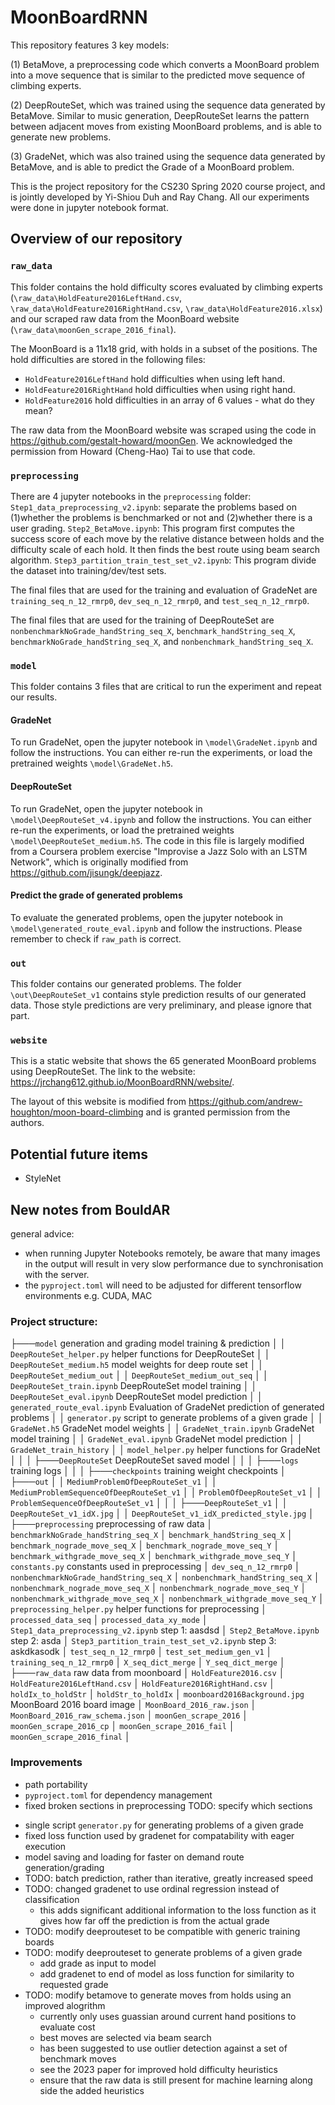 # MoonBoardRNN

This repository features 3 key models:

(1) BetaMove, a preprocessing code which converts a MoonBoard problem into a move sequence that is similar to the predicted move sequence of climbing experts.

(2) DeepRouteSet, which was trained using the sequence data generated by BetaMove. Similar to music generation, DeepRouteSet learns the pattern between adjacent moves from existing MoonBoard problems, and is able to generate new problems.

(3) GradeNet, which was also trained using the sequence data generated by BetaMove, and is able to predict the Grade of a MoonBoard problem.

This is the project repository for the CS230 Spring 2020 course project, and is jointly developed by Yi-Shiou Duh and Ray Chang. All our experiments were done in jupyter notebook format.

## Overview of our repository

### `raw_data`
This folder contains the hold difficulty scores evaluated by climbing experts (`\raw_data\HoldFeature2016LeftHand.csv`, `\raw_data\HoldFeature2016RightHand.csv`, `\raw_data\HoldFeature2016.xlsx`) and our scraped raw data from the MoonBoard website (`\raw_data\moonGen_scrape_2016_final`).

The MoonBoard is a 11x18 grid, with holds in a subset of the positions. The hold difficulties are stored in the following files:

- `HoldFeature2016LeftHand` hold difficulties when using left hand.
- `HoldFeature2016RightHand` hold difficulties when using right hand.
- `HoldFeature2016` hold difficulties in an array of 6 values - what do they mean?

The raw data from the MoonBoard website was scraped using the code in https://github.com/gestalt-howard/moonGen. We acknowledged the permission from Howard (Cheng-Hao) Tai to use that code.

### `preprocessing`
There are 4 jupyter notebooks in the `preprocessing` folder:
`Step1_data_preprocessing_v2.ipynb`: separate the problems based on (1)whether the problems is benchmarked or not and (2)whether there is a user grading.
`Step2_BetaMove.ipynb`: This program first computes the success score of each move by the relative distance between holds and the difficulty scale of each hold. It then finds the best route using beam search algorithm.
`Step3_partition_train_test_set_v2.ipynb`: This program divide the dataset into training/dev/test sets.

The final files that are used for the training and evaluation of GradeNet are `training_seq_n_12_rmrp0`, `dev_seq_n_12_rmrp0`, and `test_seq_n_12_rmrp0`.

The final files that are used for the training of DeepRouteSet are `nonbenchmarkNoGrade_handString_seq_X`, `benchmark_handString_seq_X`, `benchmarkNoGrade_handString_seq_X`, and `nonbenchmark_handString_seq_X`.

### `model`
This folder contains 3 files that are critical to run the experiment and repeat our results.

#### GradeNet

To run GradeNet, open the jupyter notebook in `\model\GradeNet.ipynb` and follow the instructions. You can either re-run the experiments, or load the pretrained weights `\model\GradeNet.h5`.

#### DeepRouteSet

To run GradeNet, open the jupyter notebook in `\model\DeepRouteSet_v4.ipynb` and follow the instructions. You can either re-run the experiments, or load the pretrained weights `\model\DeepRouteSet_medium.h5`. The code in this file is largely modified from a Coursera problem exercise "Improvise a Jazz Solo with an LSTM Network", which is originally modified from https://github.com/jisungk/deepjazz.

#### Predict the grade of generated problems

To evaluate the generated problems, open the jupyter notebook in `\model\generated_route_eval.ipynb` and follow the instructions. Please remember to check if `raw_path` is correct.


### `out`
This folder contains our generated problems. The folder `\out\DeepRouteSet_v1` contains style prediction results of our generated data. Those style predictions are very preliminary, and please ignore that part.

### `website`
This is a static website that shows the 65 generated MoonBoard problems using DeepRouteSet. The link to the website: https://jrchang612.github.io/MoonBoardRNN/website/.

The layout of this website is modified from https://github.com/andrew-houghton/moon-board-climbing and is granted permission from the authors.

## Potential future items
* StyleNet


## New notes from BouldAR

general advice:

- when running Jupyter Notebooks remotely, be aware that many images in the output will result in very slow performance due to synchronisation with the server.
- the `pyproject.toml` will need to be adjusted for different tensorflow environments e.g. CUDA, MAC

### Project structure:
├───`model` generation and grading model training & prediction
│   │   `DeepRouteSet_helper.py`                  helper functions for DeepRouteSet
│   │   `DeepRouteSet_medium.h5`                  model weights for deep route set
│   │   `DeepRouteSet_medium_out`
│   │   `DeepRouteSet_medium_out_seq`
│   │   `DeepRouteSet_train.ipynb`                DeepRouteSet model training
│   │   `DeepRouteSet_eval.ipynb`                 DeepRouteSet model prediction
│   │   `generated_route_eval.ipynb`              Evaluation of GradeNet prediction of generated problems
│   │   `generator.py`                            script to generate problems of a given grade
│   │   `GradeNet.h5`                             GradeNet model weights
│   │   `GradeNet_train.ipynb`                    GradeNet model training
│   │   `GradeNet_eval.ipynb`                     GradeNet model prediction
│   │   `GradeNet_train_history`
│   │   `model_helper.py`                         helper functions for GradeNet
│   │
│   ├───`DeepRouteSet` DeepRouteSet saved model
│   │
│   ├───`logs` training logs
│   │
│   ├───`checkpoints` training weight checkpoints
│
├───`out`
│   │   `MediumProblemOfDeepRouteSet_v1`
│   │   `MediumProblemSequenceOfDeepRouteSet_v1`
│   │   `ProblemOfDeepRouteSet_v1`
│   │   `ProblemSequenceOfDeepRouteSet_v1`
│   │
│   ├───`DeepRouteSet_v1`
│   │       `DeepRouteSet_v1_idX.jpg`
│   │       `DeepRouteSet_v1_idX_predicted_style.jpg`
│
├───`preprocessing` preprocessing of raw data
│       `benchmarkNoGrade_handString_seq_X`
│       `benchmark_handString_seq_X`
│       `benchmark_nograde_move_seq_X`
│       `benchmark_nograde_move_seq_Y`
│       `benchmark_withgrade_move_seq_X`
│       `benchmark_withgrade_move_seq_Y`
│       `constants.py`                            constants used in preprocessing
│       `dev_seq_n_12_rmrp0`
│       `nonbenchmarkNoGrade_handString_seq_X`
│       `nonbenchmark_handString_seq_X`
│       `nonbenchmark_nograde_move_seq_X`
│       `nonbenchmark_nograde_move_seq_Y`
│       `nonbenchmark_withgrade_move_seq_X`
│       `nonbenchmark_withgrade_move_seq_Y`
│       `preprocessing_helper.py`                 helper functions for preprocessing
│       `processed_data_seq`
│       `processed_data_xy_mode`
│       `Step1_data_preprocessing_v2.ipynb`       step 1: aasdsd
│       `Step2_BetaMove.ipynb`                    step 2: asda
│       `Step3_partition_train_test_set_v2.ipynb` step 3: askdkasodk
│       `test_seq_n_12_rmrp0`
│       `test_set_medium_gen_v1`
│       `training_seq_n_12_rmrp0`
│       `X_seq_dict_merge`
│       `Y_seq_dict_merge`
│
├───`raw_data` raw data from moonboard
│       `HoldFeature2016.csv`
│       `HoldFeature2016LeftHand.csv`
│       `HoldFeature2016RightHand.csv`
│       `holdIx_to_holdStr`
│       `holdStr_to_holdIx`
│       `moonboard2016Background.jpg`     MoonBoard 2016 board image
│       `MoonBoard_2016_raw.json`
│       `MoonBoard_2016_raw_schema.json`
│       `moonGen_scrape_2016`
│       `moonGen_scrape_2016_cp`
│       `moonGen_scrape_2016_fail`
│       `moonGen_scrape_2016_final`
│



### Improvements

- path portability
- `pyproject.toml` for dependency management
- fixed broken sections in preprocessing TODO: specify which sections
<!-- - changed optimiser from Adam to AdamW not possible without latest tensorflow 2.12  
  - fixes issues with weight decay -->
- single script `generator.py` for generating problems of a given grade
- fixed loss function used by gradenet for compatability with eager execution
- model saving and loading for faster on demand route generation/grading
- TODO: batch prediction, rather than iterative, greatly increased speed
- TODO: changed gradenet to use ordinal regression instead of classification
  - this adds significant additional information to the loss function as it gives how far off the prediction is from the actual grade
- TODO: modify deeprouteset to be compatible with generic training boards
- TODO: modify deeprouteset to generate problems of a given grade
  - add grade as input to model
  - add gradenet to end of model as loss function for similarity to requested grade
- TODO: modify betamove to generate moves from holds using an improved alogrithm
  - currently only uses guassian around current hand positions to evaluate cost
  - best moves are selected via beam search
  - has been suggested to use outlier detection against a set of benchmark moves
  - see the 2023 paper for improved hold difficulty heuristics
  - ensure that the raw data is still present for machine learning along side the added heuristics

